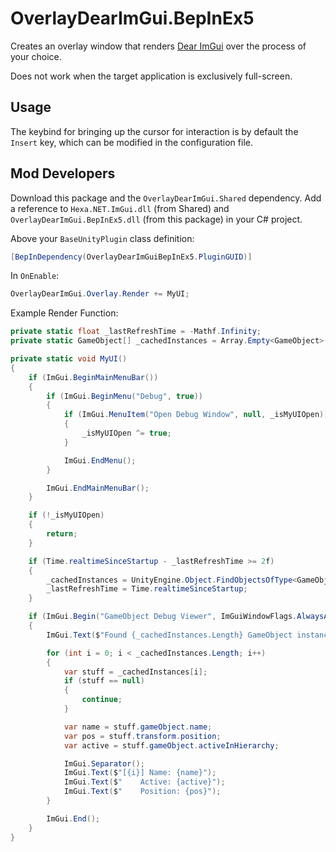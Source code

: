 # OverlayDearImGui.BepInEx5

Creates an overlay window that renders [Dear ImGui](https://github.com/ocornut/imgui) over the process of your choice.

Does not work when the target application is exclusively full-screen.

## Usage

The keybind for bringing up the cursor for interaction is by default the `Insert` key, which can be modified in the configuration file.

## Mod Developers

Download this package and the `OverlayDearImGui.Shared` dependency. Add a reference to `Hexa.NET.ImGui.dll` (from Shared) and `OverlayDearImGui.BepInEx5.dll` (from this package) in your C# project.

Above your `BaseUnityPlugin` class definition:

```csharp
[BepInDependency(OverlayDearImGuiBepInEx5.PluginGUID)]
```

In `OnEnable`:

```csharp
OverlayDearImGui.Overlay.Render += MyUI;
```

Example Render Function:

```csharp
private static float _lastRefreshTime = -Mathf.Infinity;
private static GameObject[] _cachedInstances = Array.Empty<GameObject>();

private static void MyUI()
{
    if (ImGui.BeginMainMenuBar())
    {
        if (ImGui.BeginMenu("Debug", true))
        {
            if (ImGui.MenuItem("Open Debug Window", null, _isMyUIOpen))
            {
                _isMyUIOpen ^= true;
            }

            ImGui.EndMenu();
        }

        ImGui.EndMainMenuBar();
    }

    if (!_isMyUIOpen)
    {
        return;
    }

    if (Time.realtimeSinceStartup - _lastRefreshTime >= 2f)
    {
        _cachedInstances = UnityEngine.Object.FindObjectsOfType<GameObject>();
        _lastRefreshTime = Time.realtimeSinceStartup;
    }

    if (ImGui.Begin("GameObject Debug Viewer", ImGuiWindowFlags.AlwaysAutoResize))
    {
        ImGui.Text($"Found {_cachedInstances.Length} GameObject instances:");

        for (int i = 0; i < _cachedInstances.Length; i++)
        {
            var stuff = _cachedInstances[i];
            if (stuff == null)
            {
                continue;
            }

            var name = stuff.gameObject.name;
            var pos = stuff.transform.position;
            var active = stuff.gameObject.activeInHierarchy;

            ImGui.Separator();
            ImGui.Text($"[{i}] Name: {name}");
            ImGui.Text($"    Active: {active}");
            ImGui.Text($"    Position: {pos}");
        }

        ImGui.End();
    }
}

```
